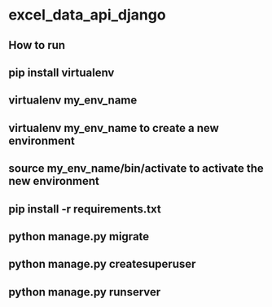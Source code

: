 # excel_data_api_django

## How to run
## pip install virtualenv
## virtualenv my_env_name
## virtualenv my_env_name to create a new environment
## source my_env_name/bin/activate to activate the new environment
## pip install -r requirements.txt
## python manage.py migrate
## python manage.py createsuperuser
## python manage.py runserver
